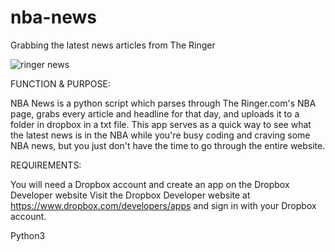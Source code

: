 # nba-news
Grabbing the latest news articles from The Ringer

![ringer news](https://github.com/Kudzmat/nba-news/assets/65554208/e26aad04-9e9d-4736-b32d-a9665d7b920d)

FUNCTION & PURPOSE:

NBA News is a python script which parses through The Ringer.com's NBA page, grabs every article and headline for that day, 
and uploads it to a folder in dropbox in a txt file. This app serves as a quick way to see what the latest news is in the NBA while
you're busy coding and craving some NBA news, but you just don't have the time to go through the entire website.

REQUIREMENTS:

You will need a Dropbox account and create an app on the Dropbox Developer website
Visit the Dropbox Developer website at https://www.dropbox.com/developers/apps and sign in with your Dropbox account.

Python3





